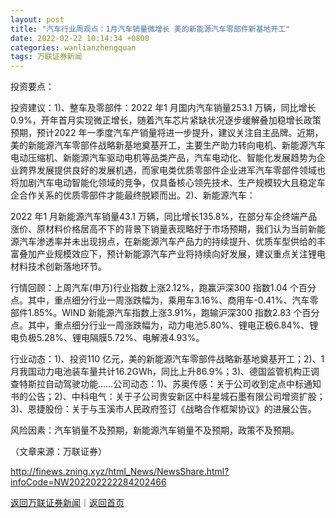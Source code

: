 ```yaml
---
layout: post
title: "汽车行业周观点：1月汽车销量微增长 美的新能源汽车零部件新基地开工"
date: 2022-02-22 10:14:34 +0800
categories: wanlianzhengquan
tags: 万联证券新闻
---
```

<p>投资要点：</p>
 <p>投资建议：1)、整车及零部件：2022 年1 月国内汽车销量253.1 万辆，同比增长0.9%，开年首月实现微正增长，随着汽车芯片紧缺状况逐步缓解叠加稳增长政策预期，预计2022 年一季度汽车产销量将进一步提升，建议关注自主品牌。近期，美的新能源汽车零部件战略新基地奠基开工，主要生产助力转向电机、新能源汽车电动压缩机、新能源汽车驱动电机等品类产品，汽车电动化、智能化发展趋势为企业跨界发展提供良好的发展机遇，而家电类优质零部件企业进军汽车零部件领域也将加剧汽车电动智能化领域的竞争，仅具备核心领先技术、生产规模较大且稳定车企合作关系的优质零部件才能最终脱颖而出。2)、新能源汽车：</p>
 <p>2022 年1 月新能源汽车销量43.1 万辆，同比增长135.8%，在部分车企终端产品涨价、原材料价格居高不下的背景下销量表现略好于市场预期，我们认为当前新能源汽车渗透率并未出现拐点，在新能源汽车产品力的持续提升、优质车型供给的丰富叠加产业规模效应下，预计新能源汽车产业将持续向好发展，建议重点关注锂电材料技术创新落地环节。</p>
 <p>行情回顾：上周汽车(申万)行业指数上涨2.12%，跑赢沪深300 指数1.04 个百分点。其中，重点细分行业一周涨跌幅为，乘用车3.16%、商用车-0.41%、汽车零部件1.85%。WIND 新能源汽车指数上涨3.91%，跑输沪深300 指数2.83 个百分点。其中，重点细分行业一周涨跌幅为，动力电池5.80%、锂电正极6.84%、锂电负极5.28%、锂电隔膜5.72%、电解液4.93%。</p>
 <p>行业动态：1)、投资110 亿元，美的新能源汽车零部件战略新基地奠基开工；2)、1 月我国动力电池装车量共计16.2GWh，同比上升86.9%；3)、德国监管机构正调查特斯拉自动驾驶功能……公司动态：1)、苏奥传感：关于公司收到定点中标通知书的公告；2)、中科电气：关于子公司贵安新区中科星城石墨有限公司增资扩股；3)、恩捷股份：关于与玉溪市人民政府签订《战略合作框架协议》的进展公告。</p>
 <p>风险因素：汽车销量不及预期，新能源汽车销量不及预期，政策不及预期。</p><p class="em_media">（文章来源：万联证券）</p>

<http://finews.zning.xyz/html_News/NewsShare.html?infoCode=NW202202222284202466>

[返回万联证券新闻](//finews.withounder.com/category/wanlianzhengquan.html)｜[返回首页](//finews.withounder.com/)